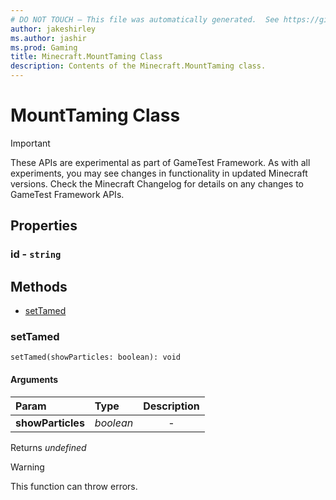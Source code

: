 ```yaml
---
# DO NOT TOUCH — This file was automatically generated.  See https://github.com/Mojang/MinecraftScriptingApiDocsGenerator to modify descriptions, examples, etc.
author: jakeshirley
ms.author: jashir
ms.prod: Gaming
title: Minecraft.MountTaming Class
description: Contents of the Minecraft.MountTaming class.
---
```

# MountTaming Class
>[!IMPORTANT]
>These APIs are experimental as part of GameTest Framework. As with all experiments, you may see changes in functionality in updated Minecraft versions. Check the Minecraft Changelog for details on any changes to GameTest Framework APIs.
## Properties
### **id** - `string`




## Methods
- [setTamed](#settamed)
  
### **setTamed**
`
setTamed(showParticles: boolean): void
`

#### Arguments
| Param | Type | Description |
| :--- | :--- | :---: |
| **showParticles** | *boolean* | - |

Returns *undefined*

> [!WARNING]
> This function can throw errors.

